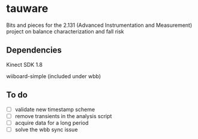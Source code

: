 # tauware

Bits and pieces for the 2.131 (Advanced Instrumentation and Measurement)  project on balance characterization and fall risk

## Dependencies

Kinect SDK 1.8

wiiboard-simple (included under wbb)

## To do
- [ ] validate new timestamp scheme
- [ ] remove transients in the analysis script
- [ ] acquire data for a long period
- [ ] solve the wbb sync issue